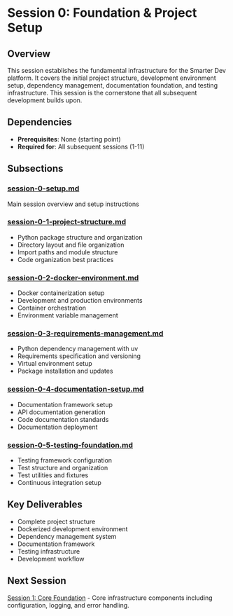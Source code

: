 # Session 0: Foundation & Project Setup

## Overview
This session establishes the fundamental infrastructure for the Smarter Dev platform. It covers the initial project structure, development environment setup, dependency management, documentation foundation, and testing infrastructure. This session is the cornerstone that all subsequent development builds upon.

## Dependencies
- **Prerequisites**: None (starting point)
- **Required for**: All subsequent sessions (1-11)

## Subsections

### [session-0-setup.md](./session-0-setup.md)
Main session overview and setup instructions

### [session-0-1-project-structure.md](./session-0-1-project-structure.md)
- Python package structure and organization
- Directory layout and file organization
- Import paths and module structure
- Code organization best practices

### [session-0-2-docker-environment.md](./session-0-2-docker-environment.md)
- Docker containerization setup
- Development and production environments
- Container orchestration
- Environment variable management

### [session-0-3-requirements-management.md](./session-0-3-requirements-management.md)
- Python dependency management with uv
- Requirements specification and versioning
- Virtual environment setup
- Package installation and updates

### [session-0-4-documentation-setup.md](./session-0-4-documentation-setup.md)
- Documentation framework setup
- API documentation generation
- Code documentation standards
- Documentation deployment

### [session-0-5-testing-foundation.md](./session-0-5-testing-foundation.md)
- Testing framework configuration
- Test structure and organization
- Test utilities and fixtures
- Continuous integration setup

## Key Deliverables
- Complete project structure
- Dockerized development environment
- Dependency management system
- Documentation framework
- Testing infrastructure
- Development workflow

## Next Session
[Session 1: Core Foundation](../session-1/index.md) - Core infrastructure components including configuration, logging, and error handling.
